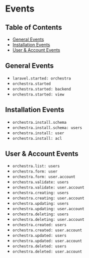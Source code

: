 # Events

## Table of Contents
- [General Events](#general)
- [Installation Events](#installation)
- [User & Account Events](#user)

<a name="general"></a>
## General Events

* `laravel.started: orchestra`
* `orchestra.started`
* `orchestra.started: backend`
* `orchestra.started: view`

<a name="installation"></a>
## Installation Events

* `orchestra.install.schema`
* `orchestra.install.schema: users`
* `orchestra.install: user`
* `orchestra.install: acl`

<a name="user"></a>
## User & Account Events
* `orchestra.list: users`
* `orchestra.form: user`
* `orchestra.form: user.account`
* `orchestra.validate: users`
* `orchestra.validate: user.account`
* `orchestra.creating: users`
* `orchestra.creating: user.account`
* `orchestra.updating: users`
* `orchestra.updating: user.account`
* `orchestra.deleting: users`
* `orchestra.deleting: user.account`
* `orchestra.created: users`
* `orchestra.created: user.account`
* `orchestra.updated: users`
* `orchestra.updated: user.account`
* `orchestra.deleted: users`
* `orchestra.deleted: user.account`


